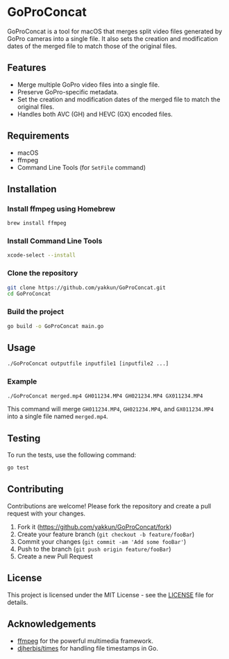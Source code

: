 # GoProConcat

GoProConcat is a tool for macOS that merges split video files generated by GoPro cameras into a single file. It also sets the creation and modification dates of the merged file to match those of the original files.

## Features

- Merge multiple GoPro video files into a single file.
- Preserve GoPro-specific metadata.
- Set the creation and modification dates of the merged file to match the original files.
- Handles both AVC (GH) and HEVC (GX) encoded files.

## Requirements

- macOS
- ffmpeg
- Command Line Tools (for `SetFile` command)

## Installation

### Install ffmpeg using Homebrew

```sh
brew install ffmpeg
```

### Install Command Line Tools

```sh
xcode-select --install
```

### Clone the repository

```sh
git clone https://github.com/yakkun/GoProConcat.git
cd GoProConcat
```

### Build the project

```sh
go build -o GoProConcat main.go
```

## Usage

```sh
./GoProConcat outputfile inputfile1 [inputfile2 ...]
```

### Example

```sh
./GoProConcat merged.mp4 GH011234.MP4 GH021234.MP4 GX011234.MP4
```

This command will merge `GH011234.MP4`, `GH021234.MP4`, and `GX011234.MP4` into a single file named `merged.mp4`.

## Testing

To run the tests, use the following command:

```sh
go test
```

## Contributing

Contributions are welcome! Please fork the repository and create a pull request with your changes.

1. Fork it (https://github.com/yakkun/GoProConcat/fork)
2. Create your feature branch (`git checkout -b feature/fooBar`)
3. Commit your changes (`git commit -am 'Add some fooBar'`)
4. Push to the branch (`git push origin feature/fooBar`)
5. Create a new Pull Request

## License

This project is licensed under the MIT License - see the [LICENSE](LICENSE) file for details.

## Acknowledgements

- [ffmpeg](https://ffmpeg.org/) for the powerful multimedia framework.
- [djherbis/times](https://github.com/djherbis/times) for handling file timestamps in Go.
